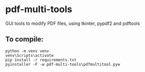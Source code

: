 # pdf-multi-tools
GUI tools to modify PDF files, using tkinter, pypdf2 and pdftools

## To compile:

    python -m venv venv
    venv\Scripts\activate
    pip install -r requirements.txt
    pyinstaller -F -w pdf-multi-tools\pdfmultitool.pyw
